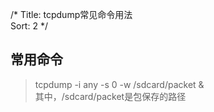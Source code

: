 /*
 Title: tcpdump常见命令用法  
 Sort: 2
 */

## 常用命令  
>tcpdump -i any -s 0 -w /sdcard/packet &  
  其中，/sdcard/packet是包保存的路径


